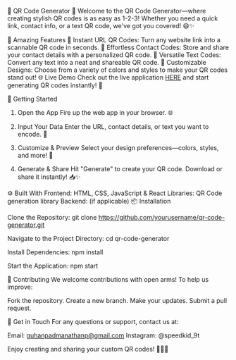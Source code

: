 🚀 QR Code Generator 🌟
Welcome to the QR Code Generator—where creating stylish QR codes is as easy as 1-2-3! Whether you need a quick link, contact info, or a text QR code, we've got you covered! 😄✨


🌟 Amazing Features
🔗 Instant URL QR Codes: Turn any website link into a scannable QR code in seconds.
📇 Effortless Contact Codes: Store and share your contact details with a personalized QR code.
📝 Versatile Text Codes: Convert any text into a neat and shareable QR code.
🎨 Customizable Designs: Choose from a variety of colors and styles to make your QR codes stand out!
🌐 Live Demo
Check out the live application <a href="https://guhanqrcode.vercel.app/">HERE</a> and start generating QR codes instantly! 🎉

🏁 Getting Started
1. Open the App
Fire up the web app in your browser. 🌐

2. Input Your Data
Enter the URL, contact details, or text you want to encode. 📝

3. Customize & Preview
Select your design preferences—colors, styles, and more! 🎨

4. Generate & Share
Hit "Generate" to create your QR code. Download or share it instantly! 📥✨

⚙️ Built With
Frontend: HTML, CSS, JavaScript & React
Libraries: QR Code generation library
Backend: (if applicable)
📦 Installation

Clone the Repository:
git clone https://github.com/yourusername/qr-code-generator.git

Navigate to the Project Directory:
cd qr-code-generator

Install Dependencies:
npm install

Start the Application:
npm start

🤝 Contributing
We welcome contributions with open arms! To help us improve:

Fork the repository.
Create a new branch.
Make your updates.
Submit a pull request.

📧 Get in Touch
For any questions or support, contact us at:

Email: guhanpadmanathanp@gmail.com
Instagram: @speedkid_9t

Enjoy creating and sharing your custom QR codes! 🚀🔗🎨
